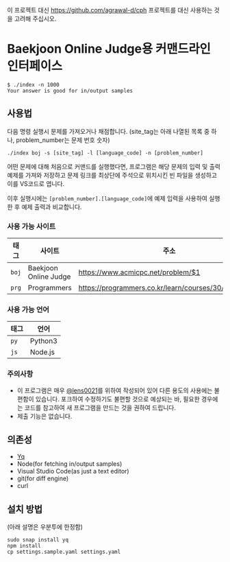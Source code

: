 이 프로젝트 대신 https://github.com/agrawal-d/cph 프로젝트를 대신 사용하는 것을 고려해 주십시오.

# Baekjoon Online Judge용 커맨드라인 인터페이스

```shell
$ ./index -n 1000
Your answer is good for in/output samples
```

## 사용법

다음 명령 실행시 문제를 가져오거나 채점합니다. (site_tag는 아래 나열된 목록 중 하나, problem_number는 문제 번호 숫자)

```shell
./index boj -s [site_tag] -l [language_code] -n [problem_number]
```

어떤 문제에 대해 처음으로 커맨드를 실행했다면, 프로그램은 해당 문제의 입력 및 출력 예제를 가져와 저장하고 문제 링크를 최상단에 주석으로 위치시킨 빈 파일을 생성하고 이를 VS코드로 엽니다.

이후 실행시에는 `[problem_number].[language_code]`에 예제 입력을 사용하여 실행한 후 예제 출력과 비교합니다.

### 사용 가능 사이트

| 태그  | 사이트                | 주소                                                  |
| ----- | --------------------- | ----------------------------------------------------- |
| `boj` | Baekjoon Online Judge | https://www.acmicpc.net/problem/$1                    |
| `prg` | Programmers           | https://programmers.co.kr/learn/courses/30/lessons/$1 |

### 사용 가능 언어

| 태그 | 언어    |
| ---- | ------- |
| `py` | Python3 |
| `js` | Node.js |

### 주의사항

- 이 프로그램은 매우 [@lens0021]를 위하여 작성되어 있어 다른 용도의 사용에는 불편함이 있습니다. 포크하여 수정하기도 불편할 것으로 예상되는 바, 필요한 경우에는 코드를 참고하여 새 프로그램을 만드는 것을 권하여 드립니다.
- 제출 기능은 없습니다.

## 의존성

- [Yq]
- Node(for fetching in/output samples)
- Visual Studio Code(as just a text editor)
- git(for diff engine)
- curl

## 설치 방법

(아래 설명은 우분투에 한정함)

```shell
sudo snap install yq
npm install
cp settings.sample.yaml settings.yaml
```

[baekjoon online judge]: https://www.acmicpc.net/
[@lens0021]: https://github.com/lens0021
[yq]: https://mikefarah.github.io/yq/
